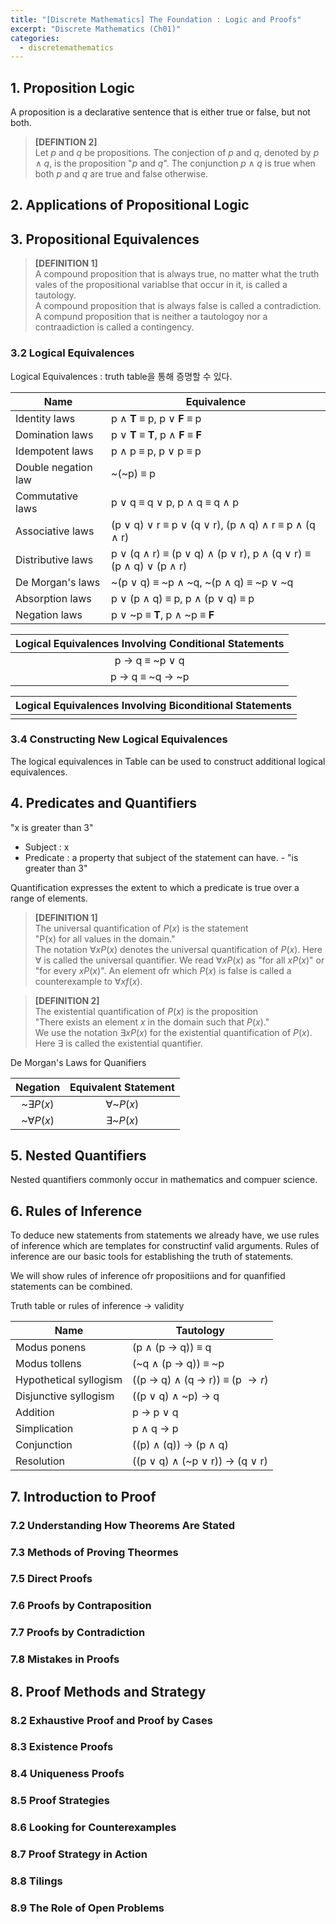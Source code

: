 ```yaml
---
title: "[Discrete Mathematics] The Foundation : Logic and Proofs"
excerpt: "Discrete Mathematics (Ch01)" 
categories:
  - discretemathematics
---
```

## 1. Proposition Logic

A proposition is a declarative sentence that is either true or false, but not both.

>**[DEFINTION 2]** \
>Let $p$ and $q$ be propositions. The conjection of $p$ and $q$, denoted by $p \wedge q$, is the proposition "$p$ and $q$". The conjunction $p \wedge q$ is true when both $p$ and $q$ are true and false otherwise.

## 2. Applications of Propositional Logic

## 3. Propositional Equivalences

>**[DEFINITION 1]** \
>A compound proposition that is always true, no matter what the truth vales of the propositional variablse that occur in it, is called a tautology. \
>A compound proposition that is always false is called a contradiction. \
>A compund proposition that is neither a tautologoy nor a contraadiction is called a contingency.

### 3.2 Logical Equivalences

Logical Equivalences : truth table을 통해 증명할 수 있다.

|Name|Equivalence|
|---|---|
|Identity laws|p $\wedge$ **T** $\equiv$ p, p $\vee$ **F** $\equiv$ p|
|Domination laws|p $\vee$ **T** $\equiv$ **T**, p $\wedge$ **F** $\equiv$ **F**|
|Idempotent laws|p $\wedge$ p $\equiv$ p, p $\vee$ p $\equiv$ p|
|Double negation law|~(~p) $\equiv$ p|
|Commutative laws|p $\vee$ q $\equiv$ q $\vee$ p, p $\wedge$ q $\equiv$ q $\wedge$ p|
|Associative laws|(p $\vee$ q) $\vee$ r $\equiv$ p $\vee$ (q $\vee$ r), (p $\wedge$ q) $\wedge$ r $\equiv$ p $\wedge$ (q $\wedge$ r)|
|Distributive laws|p $\vee$ (q $\wedge$ r) $\equiv$ (p $\vee$ q) $\wedge$ (p $\vee$ r), p $\wedge$ (q $\vee$ r) $\equiv$ (p $\wedge$ q) $\vee$ (p $\wedge$ r)|
|De Morgan's laws|~(p $\vee$ q) $\equiv$ ~p $\wedge$ ~q, ~(p $\wedge$ q) $\equiv$ ~p $\vee$ ~q|
|Absorption laws|p $\vee$ (p $\wedge$ q) $\equiv$ p, p $\wedge$ (p $\vee$ q) $\equiv$ p|
|Negation laws|p $\vee$ ~p $\equiv$ **T**, p $\wedge$ ~p $\equiv$ **F**|

|Logical Equivalences Involving Conditional Statements|
|:---:|
|p $\rightarrow$ q $\equiv$ ~p $\vee$ q|
|p $\rightarrow$ q $\equiv$ ~q $\rightarrow$ ~p|

|Logical Equivalences Involving Biconditional Statements|
|---|
||

### 3.4 Constructing New Logical Equivalences

The logical equivalences in Table can be used to construct additional logical equivalences.

## 4. Predicates and Quantifiers

"x is greater than 3"

- Subject : x
- Predicate : a property that subject of the statement can have. - "is greater than 3"

Quantification expresses the extent to which a predicate is true over a range of elements.

>**[DEFINITION 1]** \
>The universal quantification of $P(x)$ is the statement \
>"P(x) for all values in the domain." \
>The notation $\forall x P(x)$ denotes the universal quantification of $P(x)$. Here $\forall$ is called the universal quantifier. We read $\forall x P(x)$ as "for all $x P(x)$" or "for every $xP(x)$". An element ofr which $P(x)$ is false is called a counterexample to $\forall x f(x)$.

>**[DEFINITION 2]** \
>The existential quantification of $P(x)$ is the proposition \
>"There exists an element $x$ in the domain such that $P(x)$." \
>We use the notation $\exists x P(x)$ for the existential quantification of $P(x)$. Here $\exists$ is called the existential quantifier.

De Morgan's Laws for Quanifiers

|Negation|Equivalent Statement|
|:---:|:---:|
|~$\exists P(x)$|$\forall$~$P(x)$|
|~$\forall P(x)$|$\exists$~$P(x)$|

## 5. Nested Quantifiers

Nested quantifiers commonly occur in mathematics and compuer science.

## 6. Rules of Inference

To deduce new statements from statements we already have, we use rules of inference which are templates for constructinf valid arguments. Rules of inference are our basic tools for establishing the truth of statements.

We will show rules of inference ofr propositiions and for quanfified statements can be combined.

Truth table or rules of inference -> validity

|Name|Tautology|
|---|---|
|Modus ponens|(p $\wedge$ (p $\rightarrow$ q)) $\equiv$ q|
|Modus tollens|(~q $\wedge$ (p $\rightarrow$ q)) $\equiv$ ~p|
|Hypothetical syllogism|((p $\rightarrow$ q) $\wedge$ (q $\rightarrow$ r)) $\equiv$ (p $\rightarrow r)$|
|Disjunctive syllogism|((p $\vee$ q) $\wedge$ ~p) $\rightarrow$ q|
|Addition|p $\rightarrow$ p $\vee$ q|
|Simplication|p $\wedge$ q $\rightarrow$ p|
|Conjunction|((p) $\wedge$ (q)) $\rightarrow$ (p $\wedge$ q)|
|Resolution|((p $\vee$ q) $\wedge$ (~p $\vee$ r)) $\rightarrow$ (q $\vee$ r)|

## 7. Introduction to Proof

### 7.2 Understanding How Theorems Are Stated

### 7.3 Methods of Proving Theormes

### 7.5 Direct Proofs

### 7.6 Proofs by Contraposition

### 7.7 Proofs by Contradiction

### 7.8 Mistakes in Proofs

## 8. Proof Methods and Strategy

### 8.2 Exhaustive Proof and Proof by Cases

### 8.3 Existence Proofs

### 8.4 Uniqueness Proofs

### 8.5 Proof Strategies

### 8.6 Looking for Counterexamples

### 8.7 Proof Strategy in Action

### 8.8 Tilings

### 8.9 The Role of Open Problems